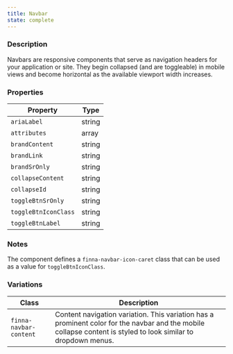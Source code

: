 ```yaml
---
title: Navbar
state: complete
---
```


### Description

Navbars are responsive components that serve as navigation headers for your 
application or site. They begin collapsed (and are toggleable) in mobile views
and become horizontal as the available viewport width increases.

### Properties

| Property             | Type   |
| -------------------- | ------ |
| `ariaLabel`          | string |
| `attributes`         | array  |
| `brandContent`       | string |
| `brandLink`          | string |
| `brandSrOnly`        | string |
| `collapseContent`    | string |
| `collapseId`         | string |
| `toggleBtnSrOnly`    | string |
| `toggleBtnIconClass` | string |
| `toggleBtnLabel`     | string |

### Notes

The component defines a `finna-navbar-icon-caret` class that can be used as a
value for `toggleBtnIconClass`.

### Variations

| Class                  | Description |
| ---------------------- | ----------- |
| `finna-navbar-content` | Content navigation variation. This variation has a prominent color for the navbar and the mobile collapse content is styled to look similar to dropdown menus. |
